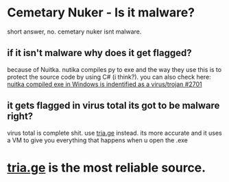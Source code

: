# Cemetary Nuker - Is it malware?
short answer, no. cemetary nuker isnt malware.

## if it isn't malware why does it get flagged?
because of Nuitka. nutika compiles py to exe and the way they use this is to protect the source code by using C# (i think?). you can also check here: [nuitka compiled exe in Windows is indentified as a virus/trojan #2701
](https://github.com/Nuitka/Nuitka/issues/2701)

## it gets flagged in virus total its got to be malware right?
virus total is complete shit. use [tria.ge](https://tria.ge/) instead. its more accurate and it uses a VM to give you everything that happens when u open the .exe

# [tria.ge](https://tria.ge) is the most reliable source.
